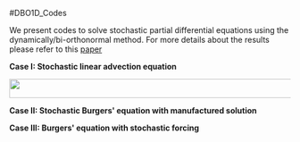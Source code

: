 #DBO1D_Codes

We present codes to solve stochastic partial differential equations using the dynamically/bi-orthonormal method. For more details about the results please refer to this [paper](https://arxiv.org/abs/1910.04299)

**Case I: Stochastic linear advection equation**

<p align="center"><img src="/tex/fb2081878da91ec057c2992ec6d57b1d.svg?invert_in_darkmode&sanitize=true" align=middle width=526.254267pt height=33.81208709999999pt/></p>

**Case II: Stochastic Burgers' equation with manufactured solution** 

**Case III: Burgers' equation with stochastic forcing**
